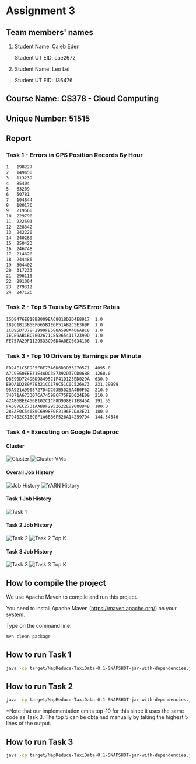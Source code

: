 # Assignment 3

## Team members' names

1. Student Name: Caleb Eden

   Student UT EID: cae2672

2. Student Name: Leo Lei

   Student UT EID: ll36476

## Course Name: CS378 - Cloud Computing

## Unique Number: 51515

## Report

### Task 1 - Errors in GPS Position Records By Hour

```txt
1   198227
2   149450
3   113239
4   85404
5   63209
6   50781
7   104844
8   180176
9   219560
10  229790
11  222593
12  228342
13  242220
14  240289
15  250423
16  246748
17  214620
18  244486
19  304402
20  317233
21  296115
22  291004
23  279312
24  247126
```

### Task 2 - Top 5 Taxis by GPS Error Rates

```txt
15D8476E818B8009EAC8018D2D4E8917  1.0
189C1B13B5EF665B1E6F51AB2C5E369F  1.0
1CD95D7378F2999FE588A598A466ABC8  1.0
1ECE9AB1BC7E02671C8526541172399D  1.0
FE757A29F1129533CD6D4A0EC6034106  1.0
```

### Task 3 - Top 10 Drivers by Earnings per Minute

```txt
FD2AE1C5F9F5FBE73A6D6D3D33270571  4095.0
A7C9E60EEE31E4ADC387392D37CD06B8  1260.0
D8E90D724DBD98495C1F41D125ED029A  630.0
E9DA1D289A7E321CC179C51C0C526A73  231.29999
95A921A9908727D4DC03B5D25A4B0F62  210.0
74071A673307CA7459BCF75FBD024E09  210.0
42AB6BEE456B102C1CF8D9D8E71E845A  191.55
FA587EC2731AAB9F2952622E89088D4B  180.0
28EAF0C54680C6998F0F2196F2DA2E21  180.0
E79402C516CEF1A6BB6F526A142597D4  144.54546
```

### Task 4 - Executing on Google Dataproc

#### Cluster

![Cluster](cluster.png "Cluster")
![Cluster VMs](cluster-machines.png "Cluster VMs")

#### Overall Job History

![Job History](job-history.png "Job History")
![YARN History](yarn-history.png "YARN History")

#### Task 1 Job History

![Task 1](yarn-task1.png "Task 1")

#### Task 2 Job History

![Task 2](yarn-task2-job1.png "Task 2")
![Task 2 Top K](yarn-task2-job2.png "Task 2 Top K")

#### Task 3 Job History

![Task 3](yarn-task3-job1.png "Task 3")
![Task 3 Top K](yarn-task3-job2.png "Task 3 Top K")

## How to compile the project

We use Apache Maven to compile and run this project.

You need to install Apache Maven (<https://maven.apache.org/>)  on your system.

Type on the command line:

```bash
mvn clean package
```

## How to run Task 1

```bash
java -cp target/MapReduce-TaxiData-0.1-SNAPSHOT-jar-with-dependencies.jar edu.cs.utexas.HadoopEx.HourGPSErrors gs://cs378/taxi-data-sorted-large.csv gs://<bucket>/task1-output
```

## How to run Task 2

```bash
java -cp target/MapReduce-TaxiData-0.1-SNAPSHOT-jar-with-dependencies.jar edu.cs.utexas.HadoopEx.TaxiGPSErrors gs://cs378/taxi-data-sorted-large.csv gs://<bucket>/task2-intermediate gs://<bucket>/task2-output
```

\*Note that our implementation emits top-10 for this since it uses the same code as Task 3. The top 5 can be obtained manually by taking the highest 5 lines of the output.

## How to run Task 3

```bash
java -cp target/MapReduce-TaxiData-0.1-SNAPSHOT-jar-with-dependencies.jar edu.cs.utexas.HadoopEx.DriverEarnings gs://cs378/taxi-data-sorted-large.csv gs://<bucket>/task3-intermediate gs://<bucket>/task3-output
```
